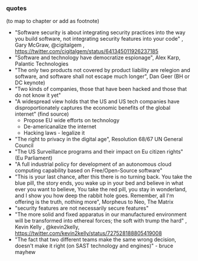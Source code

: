 ### quotes

(to map to chapter or add as footnote)

  - "Software security is about integrating security practices into the way you build software, not integrating security features into your code" , Gary McGraw, @cigitalgem , https://twitter.com/cigitalgem/status/641345011926237185
  - "Software and technology have democratize espionage", Alex Karp, Palantic Technologies
  - "The only two products not covered by product liability are relegion and software, and software shall not escape much longer", Dan Geer (BH or DC keynote)
  - "Two kinds of companies, those that have been hacked and those that do not know it yet"
  - "A widespread view holds that the US and US tech companies have disproportionately captures the economic benefits of the global internet" (find source)
    - Propose EU wide efforts on technology
    - De-americanalize the internet
    - Hacking laws - legalize it
  - "The right to privacy in the digital age", Resolution 68/67 UN General Council
  - "The US Surveillance programs and their impact on Eu citizen rights" (Eu Parliament)
  - "A full industrial policy for development of an autonomous cloud computing capability based on Free/Open-Source software"
  - "This is your last chance, after this there is no turning back. You take the blue pill, the story ends, you wake up in your bed and believe in what ever you want to believe, You take the red pill, you stay in wonderland, and I show you how deep the rabbit hole goes. Remember, all I'm offering is the truth, nothing more", Morpheus to Neo, The Matrix
  - "security features are not necessarily secure features"
  - "The more solid and fixed apparatus in our manufactured environment will be transformed into ethereal forces; the soft with trump the hard" , Kevin Kelly , @kevin2kelly, https://twitter.com/kevin2kelly/status/727528188805419008
  - "The fact that two different teams make the same wrong decision, doesn't make it right (on SAST technology and engines)" - bruce mayhew
